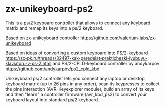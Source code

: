 # zx-unikeyboard-ps2

This is a ps/2 keyboard controller that allows to connect any keyboard matrix and remap its keys into a ps/2 keyboard.

Based on zx-unikeyboard controller 
https://github.com/valerium-labs/zx-unikeyboard 

Based on ideas of converting a custom keyboard into PS/2-keyboard https://zx-pk.ru/threads/32497-kak-peredelat-prakticheski-lyubuyu-klaviaturu-v-ps-2.html 
and PS/2-CPLD-keyboard controller by andykarpov https://github.com/andykarpov/ps2_cpld_kbd

Unikeyboard ps/2 controller lets you connect any laptop or desktop keyboard matrix (up to 26 pins in any order), 
scan its keypresses to collect the pins interaction (AVR-Keyexplorer module), build an array of its keys and then "learn" 
a controller firmware (avr_kbd_ps2) to convert your keyboard layout into standard ps/2 keyboard.
